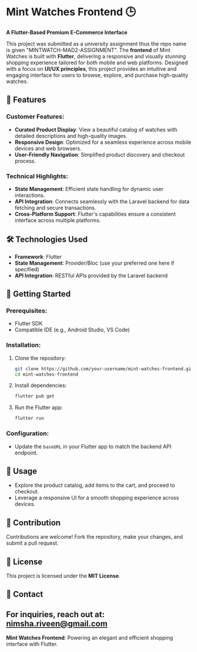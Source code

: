 
# Mint Watches Frontend 🕒  
**A Flutter-Based Premium E-Commerce Interface**  

This project was submitted as a university assignment thus the repo name is given "MINTWATCH-MAD2-ASSIGNMENT".
The **frontend** of Mint Watches is built with **Flutter**, delivering a responsive and visually stunning shopping experience tailored for both mobile and web platforms. Designed with a focus on **UI/UX principles**, this project provides an intuitive and engaging interface for users to browse, explore, and purchase high-quality watches.

## 🌟 Features  

### Customer Features:  
- **Curated Product Display**: View a beautiful catalog of watches with detailed descriptions and high-quality images.  
- **Responsive Design**: Optimized for a seamless experience across mobile devices and web browsers.  
- **User-Friendly Navigation**: Simplified product discovery and checkout process.  

### Technical Highlights:  
- **State Management**: Efficient state handling for dynamic user interactions.  
- **API Integration**: Connects seamlessly with the Laravel backend for data fetching and secure transactions.  
- **Cross-Platform Support**: Flutter's capabilities ensure a consistent interface across multiple platforms.  

## 🛠️ Technologies Used  
- **Framework**: Flutter  
- **State Management**: Provider/Bloc (use your preferred one here if specified)  
- **API Integration**: RESTful APIs provided by the Laravel backend  

## 📌 Getting Started  

### Prerequisites:  
- Flutter SDK  
- Compatible IDE (e.g., Android Studio, VS Code)  

### Installation:  
1. Clone the repository:  
   ```bash  
   git clone https://github.com/your-username/mint-watches-frontend.git  
   cd mint-watches-frontend  
   ```  
2. Install dependencies:  
   ```bash  
   flutter pub get  
   ```  
3. Run the Flutter app:  
   ```bash  
   flutter run  
   ```  

### Configuration:  
- Update the `baseURL` in your Flutter app to match the backend API endpoint.  

## 📖 Usage  
- Explore the product catalog, add items to the cart, and proceed to checkout.  
- Leverage a responsive UI for a smooth shopping experience across devices.  

## 🤝 Contribution  
Contributions are welcome! Fork the repository, make your changes, and submit a pull request.  

## 📜 License  
This project is licensed under the **MIT License**.  

## 📧 Contact  
For inquiries, reach out at: **nimsha.riveen@gmail.com**  
---  

**Mint Watches Frontend**: Powering an elegant and efficient shopping interface with Flutter.  
